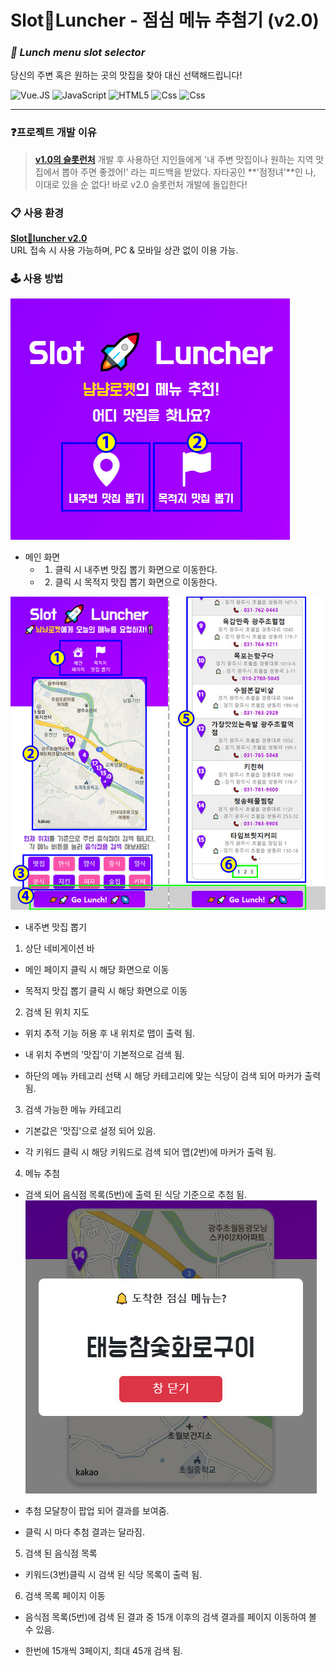# Slot🚀Luncher - 점심 메뉴 추첨기 (v2.0)
### _**🎰 Lunch menu slot selector**_  
당신의 주변 혹은 원하는 곳의 맛집을 찾아 대신 선택해드립니다!

<img alt="Vue.JS" src ="https://img.shields.io/badge/vue.Js-4FC08D.svg?&style=for-the-badge&logo=Vue.js&logoColor=white"/>  <img alt="JavaScript" src ="https://img.shields.io/badge/JavaScriipt-F7DF1E.svg?&style=for-the-badge&logo=JavaScript&logoColor=black"/> <img alt="HTML5" src ="https://img.shields.io/badge/HTML5-E34F26.svg?&style=for-the-badge&logo=HTML5&logoColor=white"/> <img alt="Css" src ="https://img.shields.io/badge/CSS3-1572B6.svg?&style=for-the-badge&logo=CSS3&logoColor=white"/> <img alt="Css" src ="https://img.shields.io/badge/Bootstrap-7952B3.svg?&style=for-the-badge&logo=Bootstrap&logoColor=white"/>   

---

### ❓프로젝트 개발 이유
> **[v1.0의 슬롯런처](https://dahonglin.github.io/SlotLuncher/)** 개발 후 사용하던 지인들에게
> '내 주변 맛집이나 원하는 지역 맛집에서 뽑아 주면 좋겠어!'
> 라는 피드백을 받았다.
> 자타공인 **'점정녀'**인 나, 이대로 있을 순 없다!
> 바로 v2.0 슬롯런처 개발에 돌입한다!

### 📋 사용 환경  
**[Slot🚀luncher v2.0](https://dahonglin.github.io/slot_map_api/)**  
URL 접속 시 사용 가능하며, PC & 모바일 상관 없이 이용 가능.

### 🕹 사용 방법
![image](https://raw.githubusercontent.com/Dahonglin/slot_map_api/master/mdimg/guide1.jpg)
* 메인 화면
  * 1. 클릭 시 내주변 맛집 뽑기 화면으로 이동한다.
  * 2. 클릭 시 목적지 맛집 뽑기 화면으로 이동한다.


![image](https://raw.githubusercontent.com/Dahonglin/slot_map_api/master/mdimg/guide2.jpg)
* 내주변 맛집 뽑기
 1. 상단 네비게이션 바
  - 메인 페이지 클릭 시 해당 화면으로 이동
  * 목적지 맛집 뽑기 클릭 시 해당 화면으로 이동 

 2. 검색 된 위치 지도
  - 위치 추적 기능 허용 후 내 위치로 맵이 출력 됨.
  * 내 위치 주변의 '맛집'이 기본적으로 검색 됨.
  - 하단의 메뉴 카테고리 선택 시 해당 카테고리에 맞는 식당이 검색 되어 마커가 출력 됨.

 3. 검색 가능한 메뉴 카테고리
  - 기본값은 '맛집'으로 설정 되어 있음.
  * 각 키워드 클릭 시 해당 키워드로 검색 되어 맵(2번)에 마커가 출력 됨.

 4. 메뉴 추첨
  - 검색 되어 음식점 목록(5번)에 출력 된 식당 기준으로 추첨 됨.
 ![image](https://raw.githubusercontent.com/Dahonglin/slot_map_api/master/mdimg/guide4.jpg)
  * 추첨 모달창이 팝업 되어 결과를 보여줌.
  - 클릭 시 마다 추첨 결과는 달라짐. 

 5. 검색 된 음식점 목록
  - 키워드(3번)클릭 시 검색 된 식당 목록이 출력 됨.

 6. 검색 목록 페이지 이동
  - 음식점 목록(5번)에 검색 된 결과 중 15개 이후의 검색 결과를 페이지 이동하여 볼 수 있음.
  * 한번에 15개씩 3페이지, 최대 45개 검색 됨.
